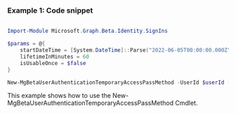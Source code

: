 ### Example 1: Code snippet

```powershell

Import-Module Microsoft.Graph.Beta.Identity.SignIns

$params = @{
	startDateTime = [System.DateTime]::Parse("2022-06-05T00:00:00.000Z")
	lifetimeInMinutes = 60
	isUsableOnce = $false
}

New-MgBetaUserAuthenticationTemporaryAccessPassMethod -UserId $userId -BodyParameter $params

```
This example shows how to use the New-MgBetaUserAuthenticationTemporaryAccessPassMethod Cmdlet.

